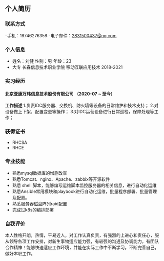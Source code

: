 ## 个人简历
### 联系方式
-手机：18746276358
-电子邮件：2831500437@qq.com

### 个人信息
- 姓名：刘健 性别：男 年龄：23
- 大专 长春信息技术职业学院 移动互联应用技术 2018-2021
### 实习经历
#### 北京亚康万玮信息技术股份有限公司 （2020-07 ~ 至今）
**工作描述**
1.负责IDC服务器、交换机、防火墙等设备的日常维护和技术支持；
2.对设备做上下架，配置变更等操作；
3.对IDC运营设备进行日常巡检，保障处理等工作；
### 获得证书 
- RHCSA
- RHCE
### 专业技能
- 熟悉mysql数据库的增删改查
- 熟悉Tomcat、nginx、Apache、zabbix等开源软件
- 熟悉 shell 脚本，能够编写运维脚本监控服务器的相关信息，进行自动化运维
- 熟悉Ansible常用模块和playbook进行自动化运维，批量程序部署、批量管理及配置。
- 熟悉服务器磁盘阵列raid配置
- 完成过k8s的编排部署
### 自我评价
本人性格开朗，热情，平易近人，对工作认真负责，有强烈的上进心和责任心，服从领导各项工作安排，对新生事物适应能力强，有较强的沟通及协调能力，有团队合作精神！能够快速适应工作环境，并能在实际工作中不断学习，不断完善自己，做好本职工作。
